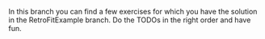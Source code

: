 In this branch you can find a few exercises for which you have the solution in the RetroFitExample branch. Do the TODOs in the right order and have fun. 
